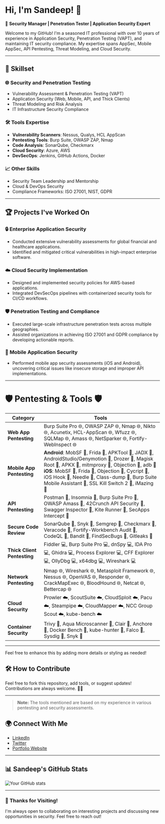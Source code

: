 # Hi, I'm Sandeep! 👋

🌟 **Security Manager | Penetration Tester | Application Security Expert**

Welcome to my GitHub! I'm a seasoned IT professional with over 10 years of experience in Application Security, Penetration Testing (VAPT), and maintaining IT security compliance. My expertise spans AppSec, Mobile AppSec, API Pentesting, Threat Modeling, and Cloud Security.

---

## 🔧 **Skillset**

### 🌐 **Security and Penetration Testing**
- Vulnerability Assessment & Penetration Testing (VAPT)
- Application Security (Web, Mobile, API, and Thick Clients)
- Threat Modeling and Risk Analysis
- IT Infrastructure Security Compliance

### 🛠 **Tools Expertise**
- **Vulnerability Scanners**: Nessus, Qualys, HCL AppScan
- **Pentesting Tools**: Burp Suite, OWASP ZAP, Nmap
- **Code Analysis**: SonarQube, Checkmarx
- **Cloud Security**: Azure, AWS
- **DevSecOps**: Jenkins, GitHub Actions, Docker

### 📈 **Other Skills**
- Security Team Leadership and Mentorship
- Cloud & DevOps Security
- Compliance Frameworks: ISO 27001, NIST, GDPR

---

## 🏆 **Projects I've Worked On**

### 🔒 **Enterprise Application Security**
- Conducted extensive vulnerability assessments for global financial and healthcare applications.
- Identified and mitigated critical vulnerabilities in high-impact enterprise software.

### ☁️ **Cloud Security Implementation**
- Designed and implemented security policies for AWS-based applications.
- Integrated DevSecOps pipelines with containerized security tools for CI/CD workflows.

### 🛡 **Penetration Testing and Compliance**
- Executed large-scale infrastructure penetration tests across multiple geographies.
- Assisted organizations in achieving ISO 27001 and GDPR compliance by developing actionable reports.

### 📱 **Mobile Application Security**
- Performed mobile app security assessments (iOS and Android), uncovering critical issues like insecure storage and improper API implementations.

---
# 🛡️ Pentesting & Tools 🛡️

| **Category**            | **Tools**                                                                                                                                                                               |
|--------------------------|-----------------------------------------------------------------------------------------------------------------------------------------------------------------------------------------|
| **Web App Pentesting**   | Burp Suite Pro 🌐, OWASP ZAP 🌐, Nmap 🌐, Nikto 🌐, Acunetix, HCL-AppScan 🌐, Wfuzz 🌐, SQLMap 🌐, Amass 🌐, NetSparker 🌐, Fortify-WebInspect 🌐                                         |
| **Mobile App Pentesting**| **Android**: MobSF 📱, Frida 📱, APKTool 📱, JADX 📱, AndroidStudio/Genymotion 📱, Drozer 📱, Magisk Root 📱, APKX 📱, mitmproxy 📱, Objection 📱, adb 📱 <br> **iOS**: MobSF 📱, Frida 📱, Objection 📱, Cycript 📱, iOS Hook 📱, Needle 📱, Class-dump 📱, Burp Suite Mobile Assistant 📱, SSL Kill Switch 2 📱, iMazing 📱 |
| **API Pentesting**       | Postman 📡, Insomnia 📡, Burp Suite Pro 📡, OWASP Amass 📡, 42Crunch API Security 📡, Swagger Inspector 📡, Kite Runner 📡, SecApps Intercept 📡                                         |
| **Secure Code Review**   | SonarQube 🔐, Snyk 🔐, Semgrep 🔐, Checkmarx 🔐, Veracode 🔐, Fortify-Workbench Audit 🔐, CodeQL 🔐, Bandit 🔐, FindSecBugs 🔐, Gitleaks 🔐                                               |
| **Thick Client Pentesting**| Fiddler 💻, Burp Suite Pro 💻, dnSpy 💻, IDA Pro 💻, Ghidra 💻, Process Explorer 💻, CFF Explorer 💻, OllyDbg 💻, x64dbg 💻, Wireshark 💻                                            |
| **Network Pentesting**   | Nmap 🌐, Wireshark 🌐, Metasploit Framework 🌐, Nessus 🌐, OpenVAS 🌐, Responder 🌐, CrackMapExec 🌐, BloodHound 🌐, Netcat 🌐, Bettercap 🌐                                             |
| **Cloud Security**       | Prowler ☁️, ScoutSuite ☁️, CloudSploit ☁️, Pacu ☁️, Steampipe ☁️, CloudMapper ☁️, NCC Group Scout ☁️, kube-bench ☁️                                                                  |
| **Container Security**   | Trivy 🐳, Aqua Microscanner 🐳, Clair 🐳, Anchore 🐳, Docker Bench 🐳, kube-hunter 🐳, Falco 🐳, Sysdig 🐳, Snyk 🐳                                                                       |

---

Feel free to enhance this by adding more details or styling as needed!

## 🛠️ **How to Contribute**
Feel free to fork this repository, add tools, or suggest updates! Contributions are always welcome. 🧑‍💻

---
> **Note:** The tools mentioned are based on my experience in various pentesting and security assessments.


## 🌍 **Connect With Me**
- [LinkedIn](https://www.linkedin.com/in/sandeep22y/)
- [Twitter](https://x.com/Sandeep33y)
- [Portfolio Website](https://sandeep-portfolio.com)

---

## 📊 **Sandeep's GitHub Stats**
![Your GitHub stats](https://github-readme-stats.vercel.app/api?username=sandeep22y&show_icons=true&theme=radical)

---

### 🌟 **Thanks for Visiting!**
I'm always open to collaborating on interesting projects and discussing new opportunities in security. Feel free to reach out!
